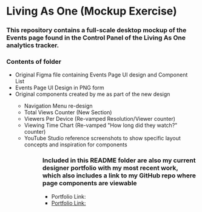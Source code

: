 <h1>Living As One (Mockup Exercise)</h1>
<p>
<h3>This repository contains a full-scale desktop mockup of the Events page found in the Control Panel of the Living As One analytics tracker.</h2>

<h3>Contents of folder</h3>
<ul>
  <li>Original Figma file containing Events Page UI design and Component List</li>
  <li>Events Page UI Design in PNG form</li>
  <li>Original components created by me as part of the new design</li>
  <ul>
    <li>Navigation Menu re-design</li>
    <li>Total Views Counter (New Section)</li>
    <li>Viewers Per Device (Re-vamped Resolution/Viewer counter)</li>
    <li>Viewing Time Chart (Re-vamped "How long did they watch?" counter)</li>
    <li>YouTube Studio reference screenshots to show specific layout concepts and inspiration for components</li>
  <ul>
<ul>
  
<h3>Included in this README folder are also my current designer portfolio with my most recent work, which also includes a link to my GitHub repo where page components are viewable</h3>
<ul>
  <li>Portfolio Link: <a href="http://chasesmithstudios.com/">
  <li>Portfolio Link: <a href="https://github.com/rizeup88/css_portfolio_v2">
<ul>
